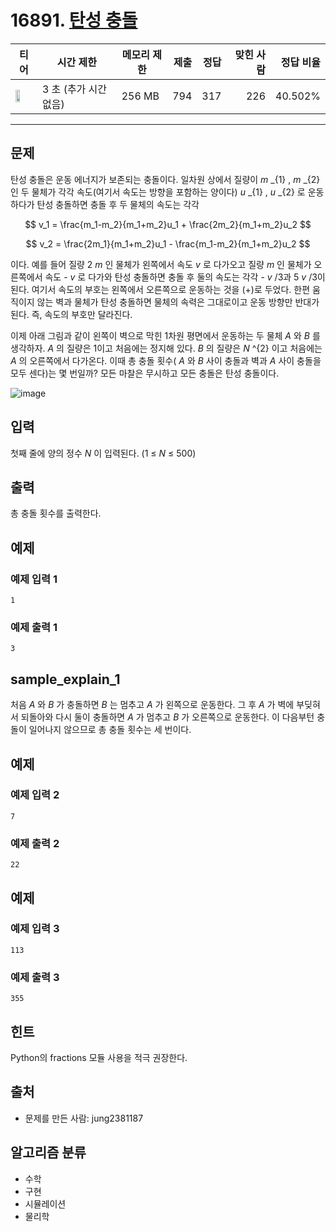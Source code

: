 # 16891. [탄성 충돌](https://www.acmicpc.net/problem/16891)

| 티어 | 시간 제한 | 메모리 제한 | 제출 | 정답 | 맞힌 사람 | 정답 비율 |
|---|---|---|---:|---:|---:|---:|
| <img src="https://static.solved.ac/tier_small/13.svg" width="50%" /> | 3 초 (추가 시간 없음) | 256 MB | 794 | 317 | 226 | 40.502% |

---

## 문제

탄성 충돌은 운동 에너지가 보존되는 충돌이다. 일차원 상에서 질량이  *m* _{1}
,  *m* _{2}
인 두 물체가 각각 속도(여기서 속도는 방향을 포함하는 양이다)  *u* _{1}
,  *u* _{2}
로 운동하다가 탄성 충돌하면 충돌 후 두 물체의 속도는 각각

$$ v_1 = \frac{m_1-m_2}{m_1+m_2}u_1 + \frac{2m_2}{m_1+m_2}u_2 $$

$$ v_2 = \frac{2m_1}{m_1+m_2}u_1 - \frac{m_1-m_2}{m_1+m_2}u_2 $$

이다. 예를 들어 질량 2 *m* 인 물체가 왼쪽에서 속도  *v* 로 다가오고 질량  *m* 인 물체가 오른쪽에서 속도 - *v* 로 다가와 탄성 충돌하면 충돌 후 둘의 속도는 각각 - *v* /3과 5 *v* /3이 된다. 여기서 속도의 부호는 왼쪽에서 오른쪽으로 운동하는 것을 (+)로 두었다. 한편 움직이지 않는 벽과 물체가 탄성 충돌하면 물체의 속력은 그대로이고 운동 방향만 반대가 된다. 즉, 속도의 부호만 달라진다.

이제 아래 그림과 같이 왼쪽이 벽으로 막힌 1차원 평면에서 운동하는 두 물체  *A* 와  *B* 를 생각하자.  *A* 의 질량은 1이고 처음에는 정지해 있다.  *B* 의 질량은  *N* ^{2}
이고 처음에는  *A* 의 오른쪽에서 다가온다. 이때 총 충돌 횟수( *A* 와  *B*  사이 충돌과 벽과  *A*  사이 충돌을 모두 센다)는 몇 번일까? 모든 마찰은 무시하고 모든 충돌은 탄성 충돌이다.

![image](https://upload.acmicpc.net/75f093d5-c232-4bc2-bbe2-018afbf963a4/-/preview/)

## 입력

첫째 줄에 양의 정수  *N* 이 입력된다. (1 ≤  *N*  ≤ 500)

## 출력

총 충돌 횟수를 출력한다.

## 예제

### 예제 입력 1

```
1
```

### 예제 출력 1

```
3
```

## sample_explain_1

처음  *A* 와  *B* 가 충돌하면  *B* 는 멈추고  *A* 가 왼쪽으로 운동한다. 그 후  *A* 가 벽에 부딪혀서 되돌아와 다시 둘이 충돌하면  *A* 가 멈추고  *B* 가 오른쪽으로 운동한다. 이 다음부턴 충돌이 일어나지 않으므로 총 충돌 횟수는 세 번이다.

## 예제

### 예제 입력 2

```
7
```

### 예제 출력 2

```
22
```

## 예제

### 예제 입력 3

```
113
```

### 예제 출력 3

```
355
```

## 힌트

Python의 fractions 모듈 사용을 적극 권장한다.

## 출처

- 문제를 만든 사람: jung2381187

## 알고리즘 분류

- 수학
- 구현
- 시뮬레이션
- 물리학

